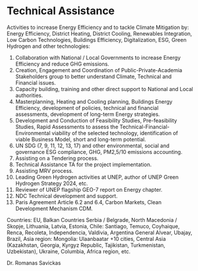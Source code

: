 # Technical Assistance

Activities to increase Energy Efficiency and to tackle Climate Mitigation by:
Energy Efficiency, District Heating, District Cooling, Renewables Integration, Low Carbon Technologies, Buildings Efficiency, Digitalization, ESG, Green Hydrogen and other technologies:
1. Collaboration with National / Local Governments to increase Energy Efficiency and reduce GHG emissions.
2. Creation, Engagement and Coordination of Public-Private-Academia Stakeholders group to better understand Climate, Technical and Financial issues.
3. Capacity building, training and other direct support to National and Local authorities.
4. Masterplanning, Heating and Cooling planning, Buildings Energy Efficiency, development of policies, technical and financial assessments, development of long-term Energy strategies.
5. Development and Conduction of Feasibility Studies, Pre-feasibility Studies, Rapid Assessments to assess the Technical-Financial-Environmental viability of the selected technology, identification of viable Business Model, short and long-term potential.
6. UN SDG (7, 9, 11, 12, 13, 17) and other environmental, social and governance ESG compliance, GHG, PM2,5/10 emissions accounting.
7. Assisting on a Tendering process.
8. Technical Assistance TA for the project implementation.
9. Assisting MRV process.
10. Leading Green Hydrogen activities at UNEP, author of UNEP Green Hydrogen Strategy 2024, etc.
11. Reviewer of UNEP flagship GEO-7 report on Energy chapter.
12. NDC Technical development and support.
13. Paris Agreement Article 6.2 and 6.4, Carbon Markets, Clean Development Mechanism CDM.

Countries:
EU, Balkan Countries Serbia / Belgrade, North Macedonia / Skopje, Lithuania, Latvia, Estonia, Chile: Santiago, Temuco, Coyhaique, Renca, Recoleta, Independencia, Valdivia, Argentina General Alvear, Ubajay, Brazil, Asia region: Mongolia: Ulaanbaatar +10 cities, Central Asia (Kazakhstan, Georgia, Kyrgyz Republic, Tajikistan, Turkmenistan, Uzbekistan), Ukraine, Columbia, Africa region, etc.

Dr. Romanas Savickas
